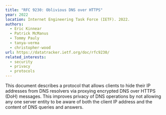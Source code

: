 ```yaml
---
title: "RFC 9230: Oblivious DNS over HTTPS"
year: 2022
location: Internet Engineering Task Force (IETF). 2022.
authors:
  - Eric Kinnear
  - Patrick McManus
  - Tommy Pauly
  - tanya-verma
  - christopher-wood
url: https://datatracker.ietf.org/doc/rfc9230/
related_interests:
  - security
  - privacy
  - protocols
---
```


This document describes a protocol that allows clients to hide their IP addresses from DNS resolvers via proxying encrypted DNS over HTTPS (DoH) messages. This improves privacy of DNS operations by not allowing any one server entity to be aware of both the client IP address and the content of DNS queries and answers.
